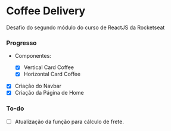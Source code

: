 # Coffee Delivery

Desafio do segundo módulo do curso de ReactJS da Rocketseat

### Progresso

- Componentes:

  - [x] Vertical Card Coffee
  - [x] Horizontal Card Coffee

- [x] Criação do Navbar
- [x] Criação da Página de Home

### To-do

- [ ] Atualização da função para cálculo de frete.
